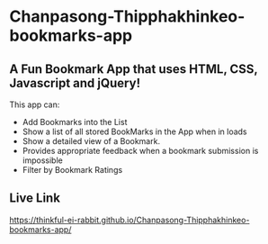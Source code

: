 # Chanpasong-Thipphakhinkeo-bookmarks-app

## A Fun Bookmark App that uses HTML, CSS, Javascript and jQuery!
 
This app can:
- Add Bookmarks into the List
- Show a list of all stored BookMarks in the App when in loads
- Show a detailed view of a Bookmark.
- Provides appropriate feedback when a bookmark submission is impossible
- Filter by Bookmark Ratings

## Live Link
https://thinkful-ei-rabbit.github.io/Chanpasong-Thipphakhinkeo-bookmarks-app/
